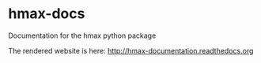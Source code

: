 hmax-docs
=========

Documentation for the hmax python package

The rendered website is here: http://hmax-documentation.readthedocs.org
